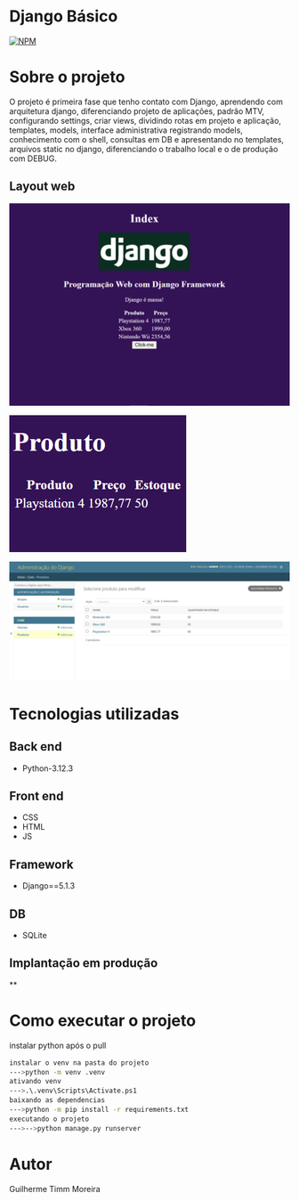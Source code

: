 #  Django Básico
[![NPM](https://img.shields.io/npm/l/react)](https://github.com/GuilhermeGTM/ProjetoFilmes/blob/main/LICENSE) 

# Sobre o projeto

  O projeto é primeira fase que tenho contato com Django, aprendendo com arquitetura django, diferenciando projeto de aplicações, padrão MTV, configurando settings,
criar views, dividindo rotas em projeto e aplicação, templates, models, interface administrativa registrando models, conhecimento com o shell, consultas em DB e apresentando
no templates, arquivos static no django, diferenciando o trabalho local e o de produção com DEBUG.

## Layout web
![Web 1](https://github.com/GuilhermeGTM/PythonDjangoBasico/blob/master/demo/img1.png)

![Web 2](https://github.com/GuilhermeGTM/PythonDjangoBasico/blob/master/demo/img3.png)

![Web 3](https://github.com/GuilhermeGTM/PythonDjangoBasico/blob/master/demo/img2.png)


# Tecnologias utilizadas

## Back end
- Python-3.12.3

## Front end
- CSS
- HTML
- JS

## Framework
- Django==5.1.3

## DB
- SQLite

## Implantação em produção
**

# Como executar o projeto
instalar python
após  o pull
```bash
instalar o venv na pasta do projeto
--->python -m venv .venv
ativando venv
--->.\.venv\Scripts\Activate.ps1
baixando as dependencias
--->python -m pip install -r requirements.txt
executando o projeto
--->-->python manage.py runserver
```

# Autor

Guilherme Timm Moreira

